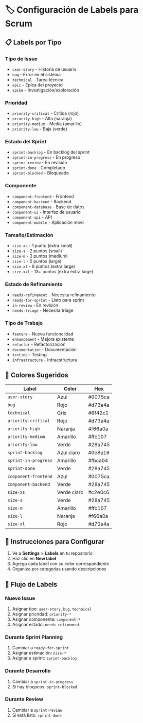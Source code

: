 # 🏷️ Configuración de Labels para Scrum

## 📋 Labels por Tipo

### **Tipo de Issue**

- `user-story` - Historia de usuario
- `bug` - Error en el sistema
- `technical` - Tarea técnica
- `epic` - Épica del proyecto
- `spike` - Investigación/exploración

### **Prioridad**

- `priority-critical` - Crítica (rojo)
- `priority-high` - Alta (naranja)
- `priority-medium` - Media (amarillo)
- `priority-low` - Baja (verde)

### **Estado del Sprint**

- `sprint-backlog` - En backlog del sprint
- `sprint-in-progress` - En progreso
- `sprint-review` - En revisión
- `sprint-done` - Completado
- `sprint-blocked` - Bloqueado

### **Componente**

- `component-frontend` - Frontend
- `component-backend` - Backend
- `component-database` - Base de datos
- `component-ui` - Interfaz de usuario
- `component-api` - API
- `component-mobile` - Aplicación móvil

### **Tamaño/Estimación**

- `size-xs` - 1 punto (extra small)
- `size-s` - 2 puntos (small)
- `size-m` - 3 puntos (medium)
- `size-l` - 5 puntos (large)
- `size-xl` - 8 puntos (extra large)
- `size-xxl` - 13+ puntos (extra extra large)

### **Estado de Refinamiento**

- `needs-refinement` - Necesita refinamiento
- `ready-for-sprint` - Listo para sprint
- `in-review` - En revisión
- `needs-triage` - Necesita triage

### **Tipo de Trabajo**

- `feature` - Nueva funcionalidad
- `enhancement` - Mejora existente
- `refactor` - Refactorización
- `documentation` - Documentación
- `testing` - Testing
- `infrastructure` - Infraestructura

## 🎨 Colores Sugeridos

| Label                | Color       | Hex     |
| -------------------- | ----------- | ------- |
| `user-story`         | Azul        | #0075ca |
| `bug`                | Rojo        | #d73a4a |
| `technical`          | Gris        | #6f42c1 |
| `priority-critical`  | Rojo        | #d73a4a |
| `priority-high`      | Naranja     | #f66a0a |
| `priority-medium`    | Amarillo    | #ffc107 |
| `priority-low`       | Verde       | #28a745 |
| `sprint-backlog`     | Azul claro  | #0e8a16 |
| `sprint-in-progress` | Amarillo    | #fbca04 |
| `sprint-done`        | Verde       | #28a745 |
| `component-frontend` | Azul        | #0075ca |
| `component-backend`  | Verde       | #28a745 |
| `size-xs`            | Verde claro | #c2e0c6 |
| `size-s`             | Verde       | #28a745 |
| `size-m`             | Amarillo    | #ffc107 |
| `size-l`             | Naranja     | #f66a0a |
| `size-xl`            | Rojo        | #d73a4a |

## 📝 Instrucciones para Configurar

1. Ve a **Settings** > **Labels** en tu repositorio
2. Haz clic en **New label**
3. Agrega cada label con su color correspondiente
4. Organiza por categorías usando descripciones

## 🔄 Flujo de Labels

### **Nuevo Issue**

1. Asignar tipo: `user-story`, `bug`, `technical`
2. Asignar prioridad: `priority-*`
3. Asignar componente: `component-*`
4. Asignar estado: `needs-refinement`

### **Durante Sprint Planning**

1. Cambiar a `ready-for-sprint`
2. Asignar estimación: `size-*`
3. Asignar a sprint: `sprint-backlog`

### **Durante Desarrollo**

1. Cambiar a `sprint-in-progress`
2. Si hay bloqueos: `sprint-blocked`

### **Durante Review**

1. Cambiar a `sprint-review`
2. Si está listo: `sprint-done`
